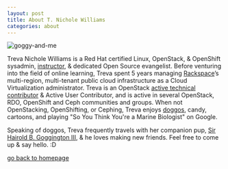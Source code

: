 ```yaml
---
layout: post
title: About T. Nichole Williams
categories: about
---
```



![goggy-and-me](https://i.imgur.com/aipYaOq.jpg)

Treva Nichole Williams is a Red Hat certified Linux, OpenStack, & OpenShift sysadmin, [instructor][la], & dedicated Open Source evangelist. Before venturing into the field of online learning, Treva spent 5 years managing [Rackspace][rax]’s multi-region, multi-tenant public cloud infrastructure as a Cloud Virtualization administrator. Treva is an OpenStack [active technical contributor][profile] & Active User Contributor, and is active in several OpenStack, RDO, OpenShift and Ceph communities and groups. When not OpenStacking, OpenShifting, or Cephing, Treva enjoys [doggos][goggy], candy, cartoons, and playing "So You Think You're a Marine Biologist" on Google.

Speaking of doggos, Treva frequently travels with her companion pup, [Sir Hairold B. Goggington III][goggy], & he loves making new friends. Feel free to come up & say hello. :D


[go back to homepage][back]

[profile]: https://www.openstack.org/community/members/profile/59069/treva-williams
[la]: https://linuxacademy.com
[rax]: https://rackspace.com
[goggy]: https://www.instagram.com/goggy3stax/?hl=en
[back]: https://strugglestack.org

